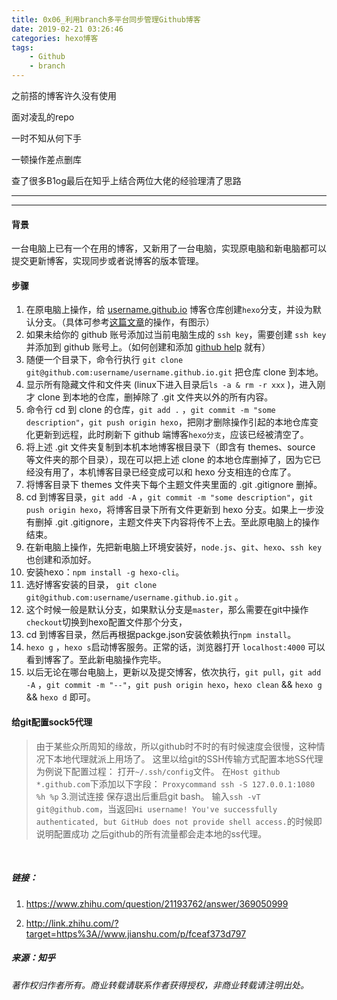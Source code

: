 ```yaml
---
title: 0x06_利用branch多平台同步管理Github博客
date: 2019-02-21 03:26:46
categories: hexo博客
tags: 
	- Github 
	- branch
---
```






之前搭的博客许久没有使用 

面对凌乱的repo

一时不知从何下手 

一顿操作差点删库

查了很多B1og最后在知乎上结合两位大佬的经验理清了思路





---

---

#### 背景
  一台电脑上已有一个在用的博客，又新用了一台电脑，实现原电脑和新电脑都可以提交更新博客，实现同步或者说博客的版本管理。




#### 步骤

1. 在原电脑上操作，给 [username.github.io](https://link.zhihu.com/?target=http%3A//username.github.io) 博客仓库创建`hexo`分支，并设为默认分支。（具体可参考[这篇文章](https://link.zhihu.com/?target=https%3A//www.jianshu.com/p/0b1fccce74e0)的操作，有图示）
2. 如果未给你的 github 账号添加过当前电脑生成的 `ssh key`，需要创建 `ssh key` 并添加到 github 账号上。（如何创建和添加 [github help](https://link.zhihu.com/?target=https%3A//help.github.com/articles/connecting-to-github-with-ssh/) 就有）
3. 随便一个目录下，命令行执行 `git clone git@github.com:username/username.github.io.git` 把仓库 clone 到本地。
4. 显示所有隐藏文件和文件夹 (linux下进入目录后`ls -a & rm -r xxx` )，进入刚才 clone 到本地的仓库，删掉除了 .git 文件夹以外的所有内容。
5. 命令行 cd 到 clone 的仓库，`git add .` ，`git commit -m "some description"`，`git push origin hexo`，把刚才删除操作引起的本地仓库变化更新到远程，此时刷新下 github 端博客`hexo分支`，应该已经被清空了。
6. 将上述 .git 文件夹复制到本机本地博客根目录下（即含有 themes、source 等文件夹的那个目录），现在可以把上述 clone 的本地仓库删掉了，因为它已经没有用了，本机博客目录已经变成可以和 hexo 分支相连的仓库了。
7. 将博客目录下 themes 文件夹下每个主题文件夹里面的 .git .gitignore 删掉。
8. cd 到博客目录，`git add -A` ，`git commit -m "some description"`，`git push origin hexo`，将博客目录下所有文件更新到 hexo 分支。如果上一步没有删掉 .git .gitignore，主题文件夹下内容将传不上去。至此原电脑上的操作结束。
9. 在新电脑上操作，先把新电脑上环境安装好，`node.js`、`git`、`hexo`、`ssh key` 也创建和添加好。
10. 安装hexo：`npm install -g hexo-cli`。
11. 选好博客安装的目录， `git clone git@github.com:username/username.github.io.git` 。
12. 这个时候一般是默认分支，如果默认分支是`master`，那么需要在git中操作`checkout`切换到hexo配置文件那个分支，
13. cd 到博客目录，然后再根据packge.json安装依赖执行`npm install`。
14. `hexo g` ，`hexo s`启动博客服务。正常的话，浏览器打开 `localhost:4000` 可以看到博客了。至此新电脑操作完毕。
15. 以后无论在哪台电脑上，更新以及提交博客，依次执行，`git pull`，`git add -A` ，`git commit -m "--"`，`git push origin hexo`，`hexo clean` && `hexo g` && `hexo d` 即可。



#### 给git配置sock5代理
>由于某些众所周知的缘故，所以github时不时的有时候速度会很慢，这种情况下本地代理就派上用场了。
>这里以给git的SSH传输方式配置本地SS代理为例说下配置过程：
>打开`~/.ssh/config`文件。
>在`Host github *.github.com`下添加以下字段：
>`Proxycommand ssh -S 127.0.0.1:1080 %h %p`
>3.测试连接
>保存退出后重启git bash。
>输入`ssh -vT git@github.com`，当返回`Hi username! You've successfully authenticated, but GitHub does not provide shell access.`的时候即说明配置成功
>之后github的所有流量都会走本地的ss代理。

<br />

##### 链接：

1. https://www.zhihu.com/question/21193762/answer/369050999

2. http://link.zhihu.com/?target=https%3A//www.jianshu.com/p/fceaf373d797

##### 来源：知乎

*著作权归作者所有。商业转载请联系作者获得授权，非商业转载请注明出处。*


